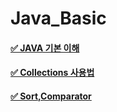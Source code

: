 # Java_Basic

#### [✅ JAVA 기본 이해](./src/Java_Thoery/)
#### [✅ Collections 사용법](./src/Collection_Usage/)
#### [✅ Sort,Comparator](./src/Technic/)
